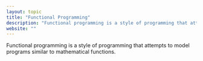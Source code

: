 ```yaml
---
layout: topic
title: "Functional Programming"
description: "Functional programming is a style of programming that attempts to model programs similar to mathematical functions."
website: ""
---
```


Functional programming is a style of programming that attempts to model programs similar to mathematical functions.

